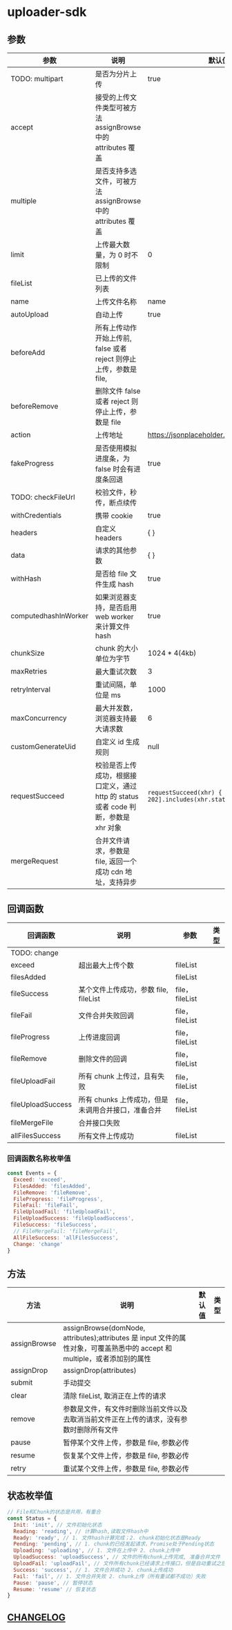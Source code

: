 # uploader-sdk

## 参数

| **参数**             | **说明**                                                                            | **默认值**                                                            | **类型**         |
| -------------------- | ----------------------------------------------------------------------------------- | --------------------------------------------------------------------- | ---------------- |
| TODO: multipart      | 是否为分片上传                                                                      | true                                                                  | boolean          |
| accept               | 接受的上传文件类型可被方法 assignBrowse 中的 attributes 覆盖                        |                                                                       | string           |
| multiple             | 是否支持多选文件，可被方法 assignBrowse 中的 attributes 覆盖                        |                                                                       |                  |
| limit                | 上传最大数量，为 0 时不限制                                                         | 0                                                                     | number           |
| fileList             | 已上传的文件列表                                                                    |                                                                       |                  |
| name                 | 上传文件名称                                                                        | name                                                                  | string           |
| autoUpload           | 自动上传                                                                            | true                                                                  |                  |
| beforeAdd            | 所有上传动作开始上传前, false 或者 reject 则停止上传，参数是 file,                  |                                                                       | function         |
| beforeRemove         | 删除文件 false 或者 reject 则停止上传，参数是 file                                  |                                                                       |                  |
| action               | 上传地址                                                                            | <https://jsonplaceholder.typicode.com/posts>                          | 接口             |
| fakeProgress         | 是否使用模拟进度条，为 false 时会有进度条回退                                       | true                                                                  |                  |
| TODO: checkFileUrl   | 校验文件，秒传，断点续传                                                            |                                                                       |                  |
| withCredentials      | 携带 cookie                                                                         | true                                                                  |                  |
| headers              | 自定义 headers                                                                      | { }                                                                   |                  |
| data                 | 请求的其他参数                                                                      | { }                                                                   |                  |
| withHash             | 是否给 file 文件生成 hash                                                           | true                                                                  |                  |
| computedhashInWorker | 如果浏览器支持，是否启用 web worker 来计算文件 hash                                 | true                                                                  |                  |
| chunkSize            | chunk 的大小单位为字节                                                              | 1024 \* 4(4kb)                                                        | number           |
| maxRetries           | 最大重试次数                                                                        | 3                                                                     |                  |
| retryInterval        | 重试间隔，单位是 ms                                                                 | 1000                                                                  |                  |
| maxConcurrency       | 最大并发数，浏览器支持最大请求数                                                    | 6                                                                     |                  |
| customGenerateUid    | 自定义 id 生成规则                                                                  | null                                                                  | function \| null |
| requestSucceed       | 校验是否上传成功，根据接口定义，通过 http 的 status 或者 code 判断，参数是 xhr 对象 | `requestSucceed(xhr) { return [200, 201, 202].includes(xhr.status) }` | function         |
| mergeRequest         | 合并文件请求，参数是 file, 返回一个成功 cdn 地址，支持异步                          |                                                                       | function         |

## 回调函数

| **回调函数**      | **说明**                                           | **参数**       | **类型** |
| ----------------- | -------------------------------------------------- | -------------- | -------- |
| TODO: change      |                                                    |                |          |
| exceed            | 超出最大上传个数                                   | fileList       |          |
| filesAdded        |                                                    | fileList       |          |
| fileSuccess       | 某个文件上传成功，参数 file, fileList              | file，fileList |          |
| fileFail          | 文件合并失败回调                                   | file，fileList |          |
| fileProgress      | 上传进度回调                                       | file，fileList |          |
| fileRemove        | 删除文件的回调                                     | file，fileList |          |
| fileUploadFail    | 所有 chunk 上传过，且有失败                        | file，fileList |          |
| fileUploadSuccess | 所有 chunks 上传成功，但是未调用合并接口，准备合并 | file，fileList |          |
| fileMergeFile     | 合并接口失败                                       |                |          |
| allFilesSuccess   | 所有文件上传成功                                   | fileList       |          |

### 回调函数名称枚举值

```javascript
const Events = {
  Exceed: 'exceed',
  FilesAdded: 'filesAdded',
  FileRemove: 'fileRemove',
  FileProgress: 'fileProgress',
  FileFail: 'fileFail',
  FileUploadFail: 'fileUploadFail',
  FileUploadSuccess: 'fileUploadSuccess',
  FileSuccess: 'fileSuccess',
  // FileMergeFail: 'fileMergeFail',
  AllFileSuccess: 'allFilesSuccess',
  Change: 'change'
}
```

## 方法

| **方法**     | **说明**                                                                                                                  | **默认值** | **类型** |
| ------------ | ------------------------------------------------------------------------------------------------------------------------- | ---------- | -------- |
| assignBrowse | assignBrowse(domNode, attributes);attributes 是 input 文件的属性对象，可覆盖熟悉中的 accept 和 multiple，或者添加别的属性 |            |          |
| assignDrop   | assignDrop(attributes)                                                                                                    |            |          |
| submit       | 手动提交                                                                                                                  |            |          |
| clear        | 清除 fileList, 取消正在上传的请求                                                                                         |            |          |
| remove       | 参数是文件，有文件时删除当前文件以及去取消当前文件正在上传的请求，没有参数时删除所有文件                                  |            |          |
| pause        | 暂停某个文件上传，参数是 file, 参数必传                                                                                   |            |          |
| resume       | 恢复某个文件上传，参数是 file, 参数必传                                                                                   |            |          |
| retry        | 重试某个文件上传，参数是 file, 参数必传                                                                                   |            |          |

## 状态枚举值

```javascript
// File和Chunk的状态是共用，有重合
const Status = {
  Init: 'init', // 文件初始化状态
  Reading: 'reading', // 计算hash,读取文件hash中
  Ready: 'ready', // 1. 文件hash计算完成；2. chunk初始化状态是Ready
  Pending: 'pending', // 1. chunk的已经发起请求，Promise处于Pending状态
  Uploading: 'uploading', // 1. 文件在上传中 2. chunk上传中
  UploadSuccess: 'uploadSuccess', // 文件的所有chunk上传完成, 准备合并文件
  UploadFail: 'uploadFail', // 文件所有chunk已经请求上传接口，但是自动重试之后仍有失败时，文件状态为UploadFail
  Success: 'success', // 1. 文件合并成功 2. chunk上传成功
  Fail: 'fail', // 1. 文件合并失败 2. chunk上传（所有重试都不成功）失败
  Pause: 'pause', // 暂停状态
  Resume: 'resume' // 恢复状态
}
```

## [CHANGELOG](https://github.com/moyuderen/uploader/blob/main/packages/sdk/CHANGELOG.md)
